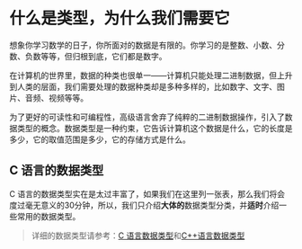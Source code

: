 # 什么是类型，为什么我们需要它

想象你学习数学的日子，你所面对的数据是有限的。你学习的是整数、小数、分数、负数等等，但归根到底，它们都是数字。

在计算机的世界里，数据的种类也很单一——计算机只能处理二进制数据，但上升到人类的层面，我们需要处理的数据种类却是多种多样的，比如数字、文字、图片、音频、视频等等。

为了更好的可读性和可编程性，高级语言舍弃了纯粹的二进制数据操作，引入了数据类型的概念。数据类型是一种约束，它告诉计算机这个数据是什么，它的长度是多少，它的取值范围是多少，它的存储方式是什么。

## C 语言的数据类型

C 语言的数据类型实在是太过丰富了，如果我们在这里列一张表，那么我们将会度过毫无意义的30分钟，所以，我们只介绍**大体的**数据类型分类，并**适时**介绍一些常用的数据类型。

> 详细的数据类型请参考：[C 语言数据类型](https://zh.cppreference.com/w/c/language/type)和[C++语言数据类型](https://zh.cppreference.com/w/cpp/language/types)